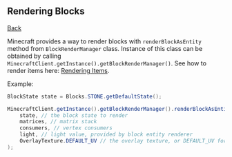 ## Rendering Blocks
[Back](rendering.md)

Minecraft provides a way to render blocks with `renderBlockAsEntity` method from `BlockRenderManager` class. Instance of this class can be obtained by calling `MinecraftClient.getInstance().getBlockRenderManager()`. See how to render items here: [Rendering Items](item.md).

Example:
```java
BlockState state = Blocks.STONE.getDefaultState();

MinecraftClient.getInstance().getBlockRenderManager().renderBlockAsEntity(
	state, // the block state to render
	matrices, // matrix stack
	consumers, // vertex consumers
	light, // light value, provided by block entity renderer
	OverlayTexture.DEFAULT_UV // the overlay texture, or DEFAULT_UV for no overlay
);
```

